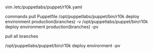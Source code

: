 vim /etc/puppetlabs/puppet/r10k.yaml


commands
pull Puppetfile
/opt/puppetlabs/puppet/bin/r10k deploy environment production(branches) -v
/opt/puppetlabs/puppet/bin/r10k deploy environment production(branches) -pv


pull all branches

/opt/puppetlabs/puppet/bin/r10k deploy environment  -pv


